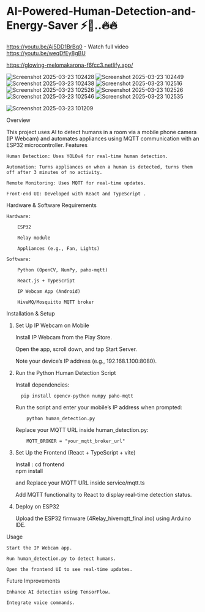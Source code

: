 # AI-Powered-Human-Detection-and-Energy-Saver ⚡🔌..🔥🔥

https://youtu.be/Aj5DD1BrBq0 - Watch full video   https://youtu.be/weqDfEy8gBU

https://glowing-melomakarona-f6fcc3.netlify.app/ 

![Screenshot 2025-03-23 102428](https://github.com/user-attachments/assets/8484715a-fe32-45aa-8f7b-e8dbf9ad9d7d)
![Screenshot 2025-03-23 102449](https://github.com/user-attachments/assets/a3d989c3-27d4-40ef-9ef8-6e43e90102d5)
![Screenshot 2025-03-23 102438](https://github.com/user-attachments/assets/d311fdb5-fbe6-4ab5-abad-44922815205b)
![Screenshot 2025-03-23 102516](https://github.com/user-attachments/assets/8f7b8524-09a5-464b-89c1-6f2c1c991e93)
![Screenshot 2025-03-23 102526](https://github.com/user-attachments/assets/f99de6bb-4654-40e7-a7b7-028ca37ef8e5)
![Screenshot 2025-03-23 102526](https://github.com/user-attachments/assets/f99de6bb-4654-40e7-a7b7-028ca37ef8e5)
![Screenshot 2025-03-23 102546](https://github.com/user-attachments/assets/8e143b2e-68a3-4260-a1c2-06e6286b8f56)
![Screenshot 2025-03-23 102535](https://github.com/user-attachments/assets/be244ec2-d146-4772-a622-11efd626d5d7)



![Screenshot 2025-03-23 101209](https://github.com/user-attachments/assets/1d9232b0-c242-42f8-b076-82fea3a81fb0)



Overview

This project uses AI to detect humans in a room via a mobile phone camera (IP Webcam) and automates appliances using MQTT communication with an ESP32 microcontroller.
Features

    Human Detection: Uses YOLOv4 for real-time human detection.

    Automation: Turns appliances on when a human is detected, turns them off after 3 minutes of no activity.

    Remote Monitoring: Uses MQTT for real-time updates.

    Front-end UI: Developed with React and TypeScript .

Hardware & Software Requirements

    Hardware:

        ESP32

        Relay module

        Appliances (e.g., Fan, Lights)

    Software:

        Python (OpenCV, NumPy, paho-mqtt)

        React.js + TypeScript

        IP Webcam App (Android)

        HiveMQ/Mosquitto MQTT broker

Installation & Setup
1. Set Up IP Webcam on Mobile

    Install IP Webcam from the Play Store.

    Open the app, scroll down, and tap Start Server.

    Note your device’s IP address (e.g., 192.168.1.100:8080).
   

3. Run the Python Human Detection Script

    Install dependencies:

         pip install opencv-python numpy paho-mqtt

    Run the script and enter your mobile’s IP address when prompted:

           python human_detection.py

    Replace your MQTT URL inside human_detection.py:

           MQTT_BROKER = "your_mqtt_broker_url"
   
3. Set Up the Frontend (React + TypeScript + vite)

    Install : 
                 cd frontend  
                 npm install  

    and Replace your MQTT URL inside service/mqtt.ts

    Add MQTT functionality to React to display real-time detection status.
   

5. Deploy on ESP32

    Upload the ESP32 firmware (4Relay_hivemqtt_final.ino) using Arduino IDE.
   

Usage

    Start the IP Webcam app.

    Run human_detection.py to detect humans.

    Open the frontend UI to see real-time updates.

Future Improvements

    Enhance AI detection using TensorFlow.

    Integrate voice commands.





